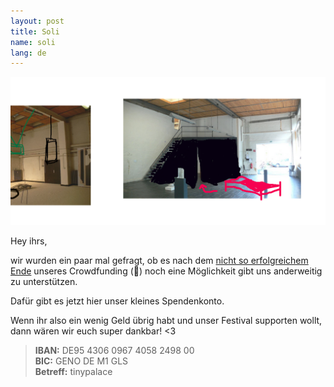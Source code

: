 ```yaml
---
layout: post
title: Soli
name: soli
lang: de
---
```


![](/assets/img/twid2.png)

Hey ihrs,

wir wurden ein paar mal gefragt, ob es nach dem [nicht so erfolgreichem Ende](http://tinypalace.de/2016/04/06/morestartnext-de) unseres Crowdfunding (:poop:) noch eine Möglichkeit gibt uns anderweitig zu unterstützen.

Dafür gibt es jetzt hier unser kleines Spendenkonto.

Wenn ihr also ein wenig Geld übrig habt und unser Festival supporten wollt, dann wären wir euch super dankbar! <3

> **IBAN:** DE95 4306 0967 4058 2498 00  
> **BIC:** GENO DE M1 GLS  
> **Betreff:** tinypalace  
